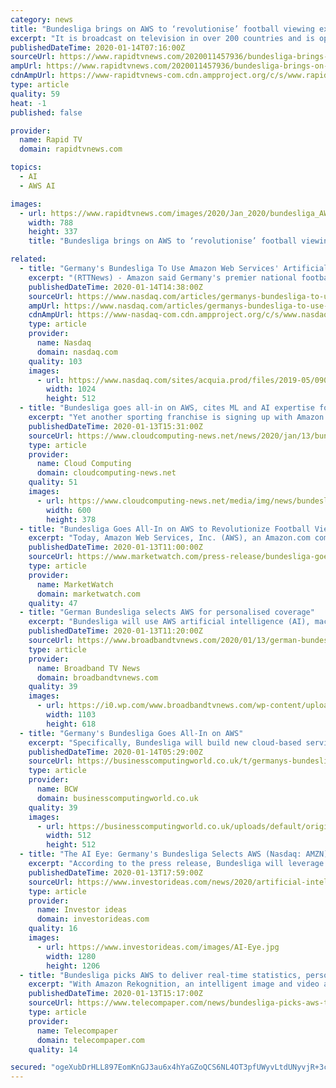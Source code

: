 ```yaml
---
category: news
title: "Bundesliga brings on AWS to ‘revolutionise’ football viewing experience"
excerpt: "It is broadcast on television in over 200 countries and is operated by the DFL Deutsche Fußball Liga. Under the terms of its deal with AWS, the Bundesliga will make use during the 2019-20 season and beyond of artificial intelligence (AI), machine learning (ML), analytics, compute, database, and storage services to deliver real-time statistics ..."
publishedDateTime: 2020-01-14T07:16:00Z
sourceUrl: https://www.rapidtvnews.com/2020011457936/bundesliga-brings-on-aws-to-revolutionise-football-viewing-experience.html
ampUrl: https://www.rapidtvnews.com/2020011457936/bundesliga-brings-on-aws-to-revolutionise-football-viewing-experience.amp.html
cdnAmpUrl: https://www-rapidtvnews-com.cdn.ampproject.org/c/s/www.rapidtvnews.com/2020011457936/bundesliga-brings-on-aws-to-revolutionise-football-viewing-experience.amp.html
type: article
quality: 59
heat: -1
published: false

provider:
  name: Rapid TV
  domain: rapidtvnews.com

topics:
  - AI
  - AWS AI

images:
  - url: https://www.rapidtvnews.com/images/2020/Jan_2020/bundesliga_AWS_14Jan2020.jpg
    width: 788
    height: 337
    title: "Bundesliga brings on AWS to ‘revolutionise’ football viewing experience"

related:
  - title: "Germany's Bundesliga To Use Amazon Web Services' Artificial Intelligence"
    excerpt: "(RTTNews) - Amazon said Germany's premier national football league Bundesliga selected Amazon Web Services or AWS as its official technology provider, enriching the overall football experience for its global fan base."
    publishedDateTime: 2020-01-14T14:38:00Z
    sourceUrl: https://www.nasdaq.com/articles/germanys-bundesliga-to-use-amazon-web-services-artificial-intelligence-2020-01-14
    ampUrl: https://www.nasdaq.com/articles/germanys-bundesliga-to-use-amazon-web-services-artificial-intelligence-2020-01-14?amp
    cdnAmpUrl: https://www-nasdaq-com.cdn.ampproject.org/c/s/www.nasdaq.com/articles/germanys-bundesliga-to-use-amazon-web-services-artificial-intelligence-2020-01-14?amp
    type: article
    provider:
      name: Nasdaq
      domain: nasdaq.com
    quality: 103
    images:
      - url: https://www.nasdaq.com/sites/acquia.prod/files/2019-05/0902-Q19%20Total%20Markets%20photos%20and%20gif_CC8.jpg
        width: 1024
        height: 512
  - title: "Bundesliga goes all-in on AWS, cites ML and AI expertise for archiving as key"
    excerpt: "Yet another sporting franchise is signing up with Amazon Web Services (AWS) to utilise its artificial intelligence (AI) and machine learning (ML) capabilities. The Bundesliga, Germany’s top flight football league, has announced it its going all-in on AWS to beef up its statistical acumen as well as improve the fan experience. Among the ..."
    publishedDateTime: 2020-01-13T15:31:00Z
    sourceUrl: https://www.cloudcomputing-news.net/news/2020/jan/13/bundesliga-goes-all-aws-cites-ml-and-ai-expertise-archiving-key/
    type: article
    provider:
      name: Cloud Computing
      domain: cloudcomputing-news.net
    quality: 51
    images:
      - url: https://www.cloudcomputing-news.net/media/img/news/bundesliga.jpg.600x600_q96.png
        width: 600
        height: 378
  - title: "Bundesliga Goes All-In on AWS to Revolutionize Football Viewing Experience"
    excerpt: "Today, Amazon Web Services, Inc. (AWS), an Amazon.com company AMZN, announced that Germany's Bundesliga has selected AWS as its official technology"
    publishedDateTime: 2020-01-13T11:00:00Z
    sourceUrl: https://www.marketwatch.com/press-release/bundesliga-goes-all-in-on-aws-to-revolutionize-football-viewing-experience-2020-01-13
    type: article
    provider:
      name: MarketWatch
      domain: marketwatch.com
    quality: 47
  - title: "German Bundesliga selects AWS for personalised coverage"
    excerpt: "Bundesliga will use AWS artificial intelligence (AI), machine learning (ML), analytics, compute, database, and storage services to deliver real-time statistics to predict future plays and game outcomes, and recommend personalised match footage across ..."
    publishedDateTime: 2020-01-13T11:20:00Z
    sourceUrl: https://www.broadbandtvnews.com/2020/01/13/german-bundesliga-selects-aws-for-personalised-coverage/
    type: article
    provider:
      name: Broadband TV News
      domain: broadbandtvnews.com
    quality: 39
    images:
      - url: https://i0.wp.com/www.broadbandtvnews.com/wp-content/uploads/2017/08/Bundesliga-2017.jpg?fit=1103%2C618&ssl=1
        width: 1103
        height: 618
  - title: "Germany's Bundesliga Goes All-In on AWS"
    excerpt: "Specifically, Bundesliga will build new cloud-based services that automate processes, increase operational efficiency, and enhance the viewing experience using AWS artificial intelligence (AI), machine learning (ML), analytics, compute, database, and storage services."
    publishedDateTime: 2020-01-14T05:29:00Z
    sourceUrl: https://businesscomputingworld.co.uk/t/germanys-bundesliga-goes-all-in-on-aws/231205
    type: article
    provider:
      name: BCW
      domain: businesscomputingworld.co.uk
    quality: 39
    images:
      - url: https://businesscomputingworld.co.uk/uploads/default/original/1X/f630a15932336b1cfe94ee76167108be74ef73e8.jpeg
        width: 512
        height: 512
  - title: "The AI Eye: Germany's Bundesliga Selects AWS (Nasdaq: AMZN) for Tech and IBM (NYSE: IBM) Announces Developments for Sterling Supply Chain Platform"
    excerpt: "According to the press release, Bundesliga will leverage \"AWS artificial intelligence (AI), machine learning (ML), analytics, compute, database, and storage services to deliver real-time statistics to predict future plays and game outcomes, and recommend personalized match footage across mobile, online, streaming, and television broadcasts.\""
    publishedDateTime: 2020-01-13T17:59:00Z
    sourceUrl: https://www.investorideas.com/news/2020/artificial-intelligence/01131AIEye-AMZN-IBM.asp
    type: article
    provider:
      name: Investor ideas
      domain: investorideas.com
    quality: 16
    images:
      - url: https://www.investorideas.com/images/AI-Eye.jpg
        width: 1280
        height: 1206
  - title: "Bundesliga picks AWS to deliver real-time statistics, personalised match footage"
    excerpt: "With Amazon Rekognition, an intelligent image and video analysis service, Bundesliga will build a cloud-based media archive that will automatically tag specific frames from its more than 150,000 hours of video, with metadata such as game, jersey, player, team, and venue, so that the league can easily search historical footage and surface ..."
    publishedDateTime: 2020-01-13T15:17:00Z
    sourceUrl: https://www.telecompaper.com/news/bundesliga-picks-aws-to-deliver-real-time-statistics-personalised-match-footage--1322513
    type: article
    provider:
      name: Telecompaper
      domain: telecompaper.com
    quality: 14

secured: "ogeXubDrHLL897EomKnGJ3au6x4hYaGZoQCS6NL4OT3pfUWyvLtdUNyvjR+3cmDYEcnohIi6o4aNzPV4dTmvd1xld7t15GiUCrkArbifqXbEOCivRX/17mG+c8BCysH371wtbhmQfp5/H2X7V9rnBkLEL/hFU05qR2SaeSR5oE3xcKLyO7q6kybBxoWSwt3cJbbKsnkSTd6OSAPmVYPnRYNhB3a4XeOZ5zkLJXgU1mhKVU3OQMZBKceniuFxDI+GqeuY2uqKweuudyoINpY7xglRrx5PipBmWANSSvilvTesHuHd2ZuIEBPgGw/sOfFU6CzAEsndfGxWYybr+eKKLvaUTH7OU87Tojnd2iy1r41veUzRoPiuFhtkcKPzrifNUbsVSdK/jco8VQDi69FpLimqZESllfxl0s7RVLXjK0d7J5G0MpO5vVzInnCr4Qqr3aoN+TNzgqhA92ZEi6sKsQ==;7oi3UGKm8Gugc5xRSSRssA=="
---
```


